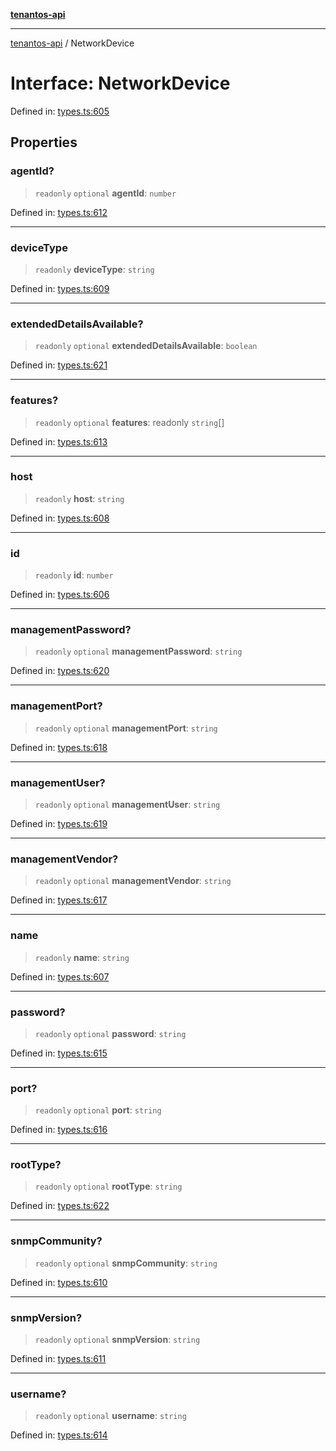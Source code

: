 [**tenantos-api**](../README.md)

***

[tenantos-api](../globals.md) / NetworkDevice

# Interface: NetworkDevice

Defined in: [types.ts:605](https://github.com/shadmanZero/tenantos-api/blob/5456fdea44f46a63455944d4982f5327cbeb3156/src/types.ts#L605)

## Properties

### agentId?

> `readonly` `optional` **agentId**: `number`

Defined in: [types.ts:612](https://github.com/shadmanZero/tenantos-api/blob/5456fdea44f46a63455944d4982f5327cbeb3156/src/types.ts#L612)

***

### deviceType

> `readonly` **deviceType**: `string`

Defined in: [types.ts:609](https://github.com/shadmanZero/tenantos-api/blob/5456fdea44f46a63455944d4982f5327cbeb3156/src/types.ts#L609)

***

### extendedDetailsAvailable?

> `readonly` `optional` **extendedDetailsAvailable**: `boolean`

Defined in: [types.ts:621](https://github.com/shadmanZero/tenantos-api/blob/5456fdea44f46a63455944d4982f5327cbeb3156/src/types.ts#L621)

***

### features?

> `readonly` `optional` **features**: readonly `string`[]

Defined in: [types.ts:613](https://github.com/shadmanZero/tenantos-api/blob/5456fdea44f46a63455944d4982f5327cbeb3156/src/types.ts#L613)

***

### host

> `readonly` **host**: `string`

Defined in: [types.ts:608](https://github.com/shadmanZero/tenantos-api/blob/5456fdea44f46a63455944d4982f5327cbeb3156/src/types.ts#L608)

***

### id

> `readonly` **id**: `number`

Defined in: [types.ts:606](https://github.com/shadmanZero/tenantos-api/blob/5456fdea44f46a63455944d4982f5327cbeb3156/src/types.ts#L606)

***

### managementPassword?

> `readonly` `optional` **managementPassword**: `string`

Defined in: [types.ts:620](https://github.com/shadmanZero/tenantos-api/blob/5456fdea44f46a63455944d4982f5327cbeb3156/src/types.ts#L620)

***

### managementPort?

> `readonly` `optional` **managementPort**: `string`

Defined in: [types.ts:618](https://github.com/shadmanZero/tenantos-api/blob/5456fdea44f46a63455944d4982f5327cbeb3156/src/types.ts#L618)

***

### managementUser?

> `readonly` `optional` **managementUser**: `string`

Defined in: [types.ts:619](https://github.com/shadmanZero/tenantos-api/blob/5456fdea44f46a63455944d4982f5327cbeb3156/src/types.ts#L619)

***

### managementVendor?

> `readonly` `optional` **managementVendor**: `string`

Defined in: [types.ts:617](https://github.com/shadmanZero/tenantos-api/blob/5456fdea44f46a63455944d4982f5327cbeb3156/src/types.ts#L617)

***

### name

> `readonly` **name**: `string`

Defined in: [types.ts:607](https://github.com/shadmanZero/tenantos-api/blob/5456fdea44f46a63455944d4982f5327cbeb3156/src/types.ts#L607)

***

### password?

> `readonly` `optional` **password**: `string`

Defined in: [types.ts:615](https://github.com/shadmanZero/tenantos-api/blob/5456fdea44f46a63455944d4982f5327cbeb3156/src/types.ts#L615)

***

### port?

> `readonly` `optional` **port**: `string`

Defined in: [types.ts:616](https://github.com/shadmanZero/tenantos-api/blob/5456fdea44f46a63455944d4982f5327cbeb3156/src/types.ts#L616)

***

### rootType?

> `readonly` `optional` **rootType**: `string`

Defined in: [types.ts:622](https://github.com/shadmanZero/tenantos-api/blob/5456fdea44f46a63455944d4982f5327cbeb3156/src/types.ts#L622)

***

### snmpCommunity?

> `readonly` `optional` **snmpCommunity**: `string`

Defined in: [types.ts:610](https://github.com/shadmanZero/tenantos-api/blob/5456fdea44f46a63455944d4982f5327cbeb3156/src/types.ts#L610)

***

### snmpVersion?

> `readonly` `optional` **snmpVersion**: `string`

Defined in: [types.ts:611](https://github.com/shadmanZero/tenantos-api/blob/5456fdea44f46a63455944d4982f5327cbeb3156/src/types.ts#L611)

***

### username?

> `readonly` `optional` **username**: `string`

Defined in: [types.ts:614](https://github.com/shadmanZero/tenantos-api/blob/5456fdea44f46a63455944d4982f5327cbeb3156/src/types.ts#L614)
